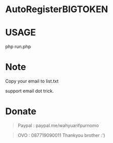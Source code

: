 # AutoRegisterBIGTOKEN

# USAGE
php run.php

# Note
Copy your email to list.txt

support email dot trick.

# Donate
> Paypal : paypal.me/wahyuarifpurnomo

> OVO    : 087719090011
Thankyou brother :')